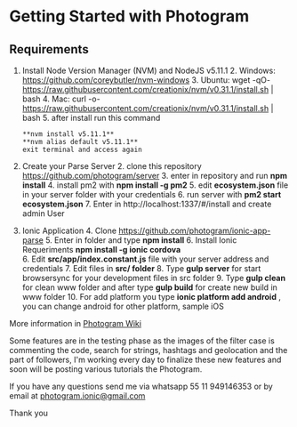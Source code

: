 # Getting Started with Photogram 

## Requirements

 1. Install Node Version Manager (NVM) and NodeJS v5.11.1
	 2. Windows: https://github.com/coreybutler/nvm-windows
	 3. Ubuntu: wget -qO- https://raw.githubusercontent.com/creationix/nvm/v0.31.1/install.sh | bash
	 4. Mac: curl -o- https://raw.githubusercontent.com/creationix/nvm/v0.31.1/install.sh | bash
	 5. after install run this command 

		**nvm install v5.11.1**
		**nvm alias default v5.11.1**
		exit terminal and access again
 2. Create your Parse Server 
	 2. clone this repository https://github.com/photogram/server 
	 3. enter in repository and run **npm install**
	 4. install pm2 with **npm install -g pm2**
	 5. edit **ecosystem.json** file in your server folder with your credentials
	 6. run server with **pm2 start ecosystem.json**
	 7. Enter in http://localhost:1337/#/install and create admin User
 3.  Ionic Application
	 4. Clone https://github.com/photogram/ionic-app-parse
	 5. Enter in folder and type **npm install**
	 6. Install Ionic Requeriments **npm install -g ionic cordova**  
	 6. Edit **src/app/index.constant.js** file with your server address and credentials
	 7. Edit files in **src/ folder**
	 8. Type **gulp server** for start browsersync for your development files in src folder
	 9. Type **gulp clean** for clean www folder and after type **gulp build** for create new build in www folder
	 10. For add platform you type **ionic platform add android** , you can change android for other platform, sample iOS

More information in [Photogram Wiki](https://github.com/photogram/server/wiki) 

Some features are in the testing phase as the images of the filter case is commenting the code, search for strings, hashtags and geolocation and the part of followers, I'm working every day to finalize these new features and soon will be posting various tutorials the Photogram.

If you have any questions send me via whatsapp 55 11 949146353 or by email at photogram.ionic@gmail.com

Thank you